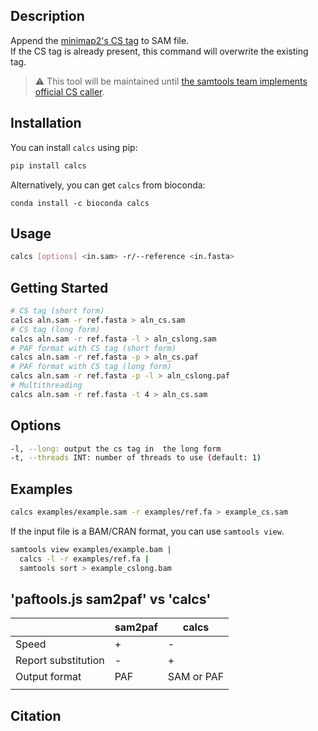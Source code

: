 ## Description

Append the [minimap2's CS tag](https://github.com/lh3/minimap2#cs) to SAM file.  
If the CS tag is already present, this command will overwrite the existing tag.


> :warning: This tool will be maintained until [the samtools team implements official CS caller](https://github.com/samtools/samtools/issues/1264).

## Installation

You can install `calcs` using pip:

```bash
pip install calcs
```

Alternatively, you can get `calcs` from bioconda:

```
conda install -c bioconda calcs
```

## Usage

```bash
calcs [options] <in.sam> -r/--reference <in.fasta>
```

## Getting Started

```bash
# CS tag (short form)
calcs aln.sam -r ref.fasta > aln_cs.sam
# CS tag (long form)
calcs aln.sam -r ref.fasta -l > aln_cslong.sam
# PAF format with CS tag (short form)
calcs aln.sam -r ref.fasta -p > aln_cs.paf
# PAF format with CS tag (long form)
calcs aln.sam -r ref.fasta -p -l > aln_cslong.paf
# Multithreading
calcs aln.sam -r ref.fasta -t 4 > aln_cs.sam
```


## Options

```bash
-l, --long: output the cs tag in  the long form 
-t, --threads INT: number of threads to use (default: 1)
```

## Examples

```bash
calcs examples/example.sam -r examples/ref.fa > example_cs.sam
```

If the input file is a BAM/CRAN format, you can use `samtools view`.

```bash
samtools view examples/example.bam |
  calcs -l -r examples/ref.fa |
  samtools sort > example_cslong.bam
```

## 'paftools.js sam2paf' vs 'calcs'

|                     | sam2paf | calcs      |
| ------------------- | ------- | ---------- |
| Speed               | +       | -          |
| Report substitution | -       | +          |
| Output format       | PAF     | SAM or PAF |
|                     |         |            |

## Citation

